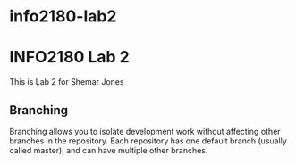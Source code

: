 # info2180-lab2

# INFO2180 Lab 2
This is Lab 2 for Shemar Jones

## Branching
Branching allows you to isolate development work without
affecting other branches in the repository. Each repository
has one default branch (usually called master), and can have
multiple other branches.

